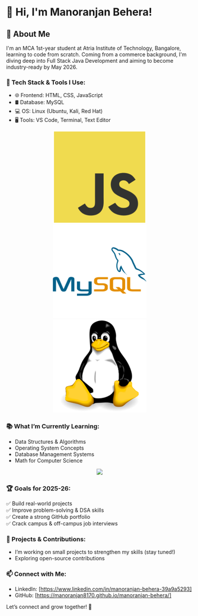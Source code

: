 # 👋 Hi, I'm Manoranjan Behera!  

## 🚀 About Me  
I'm an MCA 1st-year student at Atria Institute of Technology, Bangalore, learning to code from scratch. Coming from a commerce background, I'm diving deep into Full Stack Java Development and aiming to become industry-ready by May 2026.  

### 🔧 Tech Stack & Tools I Use:
- 🌐 Frontend: HTML, CSS, JavaScript  
- 🛢 Database: MySQL  
- 💻 OS: Linux (Ubuntu, Kali, Red Hat)  
- 🖥 Tools: VS Code, Terminal, Text Editor  

<p align="center">
  <img src="https://raw.githubusercontent.com/devicons/devicon/master/icons/javascript/javascript-original.svg" width="50%">
  <img src="https://raw.githubusercontent.com/devicons/devicon/master/icons/mysql/mysql-original-wordmark.svg" width="50%">
  <img src="https://raw.githubusercontent.com/devicons/devicon/master/icons/linux/linux-original.svg" width="50%">
</p>

### 📚 What I’m Currently Learning:
- Data Structures & Algorithms  
- Operating System Concepts  
- Database Management Systems  
- Math for Computer Science  

<p align="center">
  <img src="https://upload.wikimedia.org/wikipedia/commons/9/97/The_Art_of_Computer_Programming.jpg" width="50%">
</p>

### 🏆 Goals for 2025-26:
✅ Build real-world projects  
✅ Improve problem-solving & DSA skills  
✅ Create a strong GitHub portfolio  
✅ Crack campus & off-campus job interviews  

### 🌱 Projects & Contributions:
- I’m working on small projects to strengthen my skills (stay tuned!)  
- Exploring open-source contributions  

### 📫 Connect with Me:
- LinkedIn: [https://www.linkedin.com/in/manoranjan-behera-39a9a5293] 
- GitHub: [https://manoranjan8170.github.io/manoranjan-behera/]  

Let’s connect and grow together! 🚀
